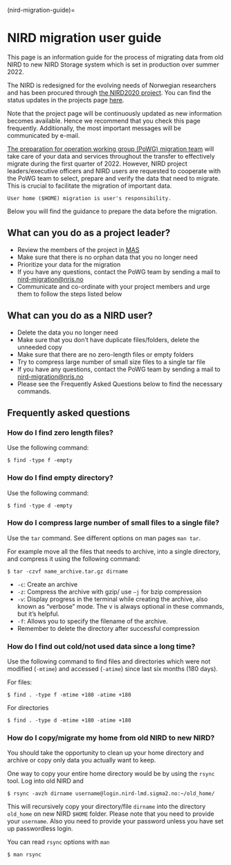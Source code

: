 (nird-migration-guide)=

# NIRD migration user guide

This page is an information guide for the process of migrating data
from old NIRD to new NIRD Storage system which is set in production
over summer 2022.

The NIRD is redesigned for the evolving needs of Norwegian researchers
and has been procured through
[the NIRD2020 project](https://www.sigma2.no/procurement-project-nird2020).
 You can find the status updates in the projects page
[here](https://www.sigma2.no/procurement-project-nird2020).

Note that the project page will be continuously updated as new information
becomes available. Hence we recommend that you check this page frequently.
Additionally, the most important messages will be communicated by e-mail.

[The preparation for operation working group (PoWG) migration team](https://www.sigma2.no/be-ready-migrate) will
take care of your data and services throughout the transfer to effectively
migrate during the first quarter of 2022. However, NIRD project leaders/executive
officers and NIRD users are requested to cooperate with the PoWG team to select,
 prepare and verify the data that need to migrate.  This is crucial to facilitate
the migration of important data.

```{note}
User home ($HOME) migration is user's responsibility.
```

Below you will find the guidance to prepare the data before
the migration.


## What can you do as a project leader?

- Review the members of the project in [MAS](https://www.metacenter.no)
- Make sure that there is no orphan data that you no longer need
- Prioritize your data for the migration
- If you have any questions, contact the PoWG team by sending
  a mail to <nird-migration@nris.no>
- Communicate and co-ordinate with your project members and urge them to follow
  the steps listed below


## What can you do as a NIRD user?

- Delete the data you no longer need
- Make sure that you don’t have duplicate files/folders, delete the unneeded copy
- Make sure that there are no zero-length files or empty folders
- Try to compress large number of small size files to a single tar file
- If you have any questions, contact the PoWG team by sending
  a mail to <nird-migration@nris.no>
- Please see the Frequently Asked Questions below to find the necessary commands.


## Frequently asked questions

### How do I find zero length files?

Use the following command:
```console
$ find -type f -empty
```


### How do I find empty directory?

Use the following command:
```console
$ find -type d -empty
```


### How do I compress large number of small files to a single file?

Use the `tar` command. See different options on man pages `man tar`.

For example move all the files that needs to archive, into a single directory,
and compress it using the following command:
```console
$ tar -czvf name_archive.tar.gz dirname
```
- `-c`: Create an archive
- `-z`: Compress the archive with gzip/ use `–j` for bzip compression
- `-v`: Display progress in the terminal while creating the archive,
        also known as “verbose” mode. The v is always optional in these commands, but it’s helpful.
- `-f`: Allows you to specify the filename of the archive.
- Remember to delete the directory after successful compression


### How do I find out cold/not used data since a long time?

Use the following command to find files and directories which were not
modified (`-mtime`) and accessed (`-atime`)
since last six months (180 days).

For files:
```console
$ find . -type f -mtime +180 -atime +180
```

For directories
```console
$ find . -type d -mtime +180 -atime +180
```

### How do I copy/migrate my home from old NIRD to new NIRD?

You should take the opportunity to clean up your home directory and archive or 
copy only data you actually want to keep.

One way to copy your entire home directory would be by using the `rsync` tool.
Log into old NIRD and  

```console
$ rsync -avzh dirname username@login.nird-lmd.sigma2.no:~/old_home/
```
This will recursively copy your directory/file `dirname` into the directory `old_home` on new 
NIRD `$HOME` folder.
Please note that you need to provide your `username`. Also you need to provide your password 
unless you have set up passwordless login.

You can read `rsync` options with `man`

```console
$ man rsync
```


